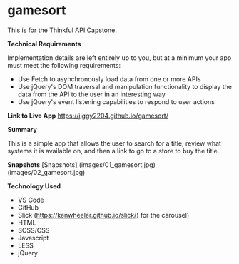 # gamesort

This is for the Thinkful API Capstone. 

**Technical Requirements**

Implementation details are left entirely up to you, but at a minimum your app must meet the following requirements:

- Use Fetch to asynchronously load data from one or more APIs
- Use jQuery's DOM traversal and manipulation functionality to display the data from the API to the user in an interesting way
- Use jQuery's event listening capabilities to respond to user actions


**Link to Live App**
https://jiggy2204.github.io/gamesort/


**Summary**

This is a simple app that allows the user to search for a title, review what systems it is available on, and then a link to go to a store to buy the title. 

**Snapshots**
[Snapshots]
(images/01_gamesort.jpg)
(images/02_gamesort.jpg)



**Technology Used**

- VS Code
- GitHub
- Slick (https://kenwheeler.github.io/slick/) for the carousel)
- HTML
- SCSS/CSS
- Javascript
- LESS
- jQuery

